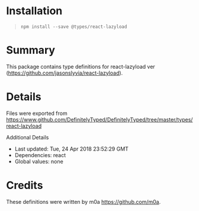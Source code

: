 # Installation
> `npm install --save @types/react-lazyload`

# Summary
This package contains type definitions for react-lazyload ver (https://github.com/jasonslyvia/react-lazyload).

# Details
Files were exported from https://www.github.com/DefinitelyTyped/DefinitelyTyped/tree/master/types/react-lazyload

Additional Details
 * Last updated: Tue, 24 Apr 2018 23:52:29 GMT
 * Dependencies: react
 * Global values: none

# Credits
These definitions were written by m0a <https://github.com/m0a>.
